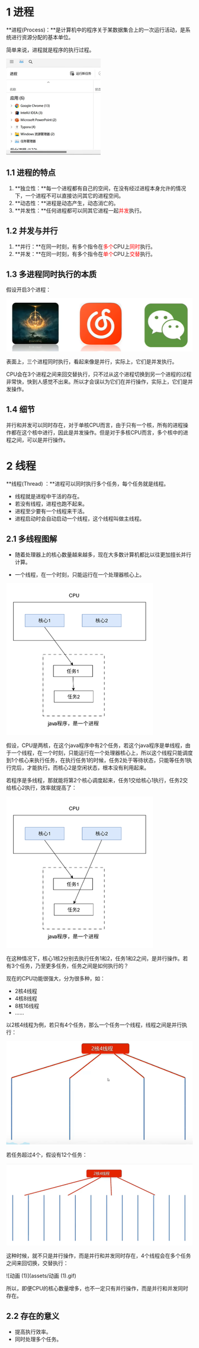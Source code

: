 # 1 进程

**进程(Process)：**是计算机中的程序关于某数据集合上的一次运行活动，是系统进行资源分配的基本单位。

简单来说，进程就是程序的执行过程。

![image-20240911091841406](assets/image-20240911091841406.png)

## 1.1 进程的特点

1. **独立性：**每一个进程都有自己的空间，在没有经过进程本身允许的情况下，一个进程不可以直接访问其它的进程空间。
2. **动态性：**进程是动态产生，动态消亡的。
3. **并发性：**任何进程都可以同其它进程一起<font color=red>并发</font>执行。

## 1.2 并发与并行

1. **并行：**在同一时刻，有多个指令在<font color=red>多个</font>CPU上<font color=red>同时</font>执行。
2. **并发：**在同一时刻，有多个指令在<font color=red>单个</font>CPU上<font color=red>交替</font>执行。

## 1.3 多进程同时执行的本质

假设开启3个进程：

![image-20240911092747102](assets/image-20240911092747102.png)

表面上，三个进程同时执行，看起来像是并行，实际上，它们是并发执行。

CPU会在3个进程之间来回交替执行，只不过从这个进程切换到另一个进程的过程非常快，快到人感觉不出来。所以才会误以为它们在并行操作，实际上，它们是并发操作。

## 1.4 细节

并行和并发可以同时存在，对于单核CPU而言，由于只有一个核，所有的进程操作都在这个核中进行，因此是并发操作。但是对于多核CPU而言，多个核中的进程之间，可以是并行操作。



# 2 线程

**线程(Thread) ：**进程可以同时执行多个任务，每个任务就是线程。

- 线程就是进程中干活的存在。
- 若没有线程，进程也跑不起来。
- 进程至少要有一个线程来干活。
- 进程启动时会自动启动一个线程，这个线程叫做主线程。

## 2.1 多线程图解

- 随着处理器上的核心数量越来越多，现在大多数计算机都比以往更加擅长并行计算。

- 一个线程，在一个时刻，只能运行在一个处理器核心上。

![image-20240911094954185](assets/image-20240911094954185.png)

假设，CPU是两核，在这个java程序中有2个任务，若这个java程序是单线程，由于一个线程，在一个时刻，只能运行在一个处理器核心上，所以这个线程只能调度到1个核心来执行任务，在执行任务1的时候，任务2处于等待状态，只能等任务1执行完后，才能执行。而核心2是空闲状态，根本没有利用起来。

若程序是多线程，那就能将第2个核心调度起来，任务1交给核心1执行，任务2交给核心2执行，效率就提高了：

![image-20240911095248641](assets/image-20240911095248641.png)

在这种情况下，核心1核2分别去执行任务1和2，任务1和2之间，是并行操作。若有3个任务，乃至更多任务，任务之间是如何执行的？

现在的CPU功能很强大，分为很多种，如：

- 2核4线程
- 4核8线程
- 8核16线程
- ......

以2核4线程为例，若只有4个任务，那么一个任务一个线程，线程之间是并行执行：

![image-20240911095817903](assets/image-20240911095817903.png)

若任务超过4个，假设有12个任务：

![image-20240911095902801](assets/image-20240911095902801.png)

这种时候，就不只是并行操作，而是并行和并发同时存在，4个线程会在多个任务之间来回切换，交替执行：

![动画 (1)](assets/动画 (1).gif)

所以，即便CPU的核心数量增多，也不一定只有并行操作，而是并行和并发同时存在。

## 2.2 存在的意义

- 提高执行效率。
- 同时处理多个任务。